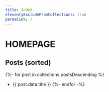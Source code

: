 ```yaml
---
title: InDeX
eleventyExcludeFromCollections: true
permalink: /
---
```


# HOMEPAGE

## Posts (sorted)

{%- for post in collections.postsDescending %}
- {{ post.data.title }}
{%- endfor -%}
